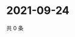 # 2021-09-24

共 0 条

<!-- BEGIN WEIBO -->
<!-- 最后更新时间 Fri Sep 24 2021 07:00:40 GMT+0800 (China Standard Time) -->

<!-- END WEIBO -->
